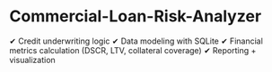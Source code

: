 # Commercial-Loan-Risk-Analyzer
✔ Credit underwriting logic ✔ Data modeling with SQLite ✔ Financial metrics calculation (DSCR, LTV, collateral coverage) ✔ Reporting + visualization
